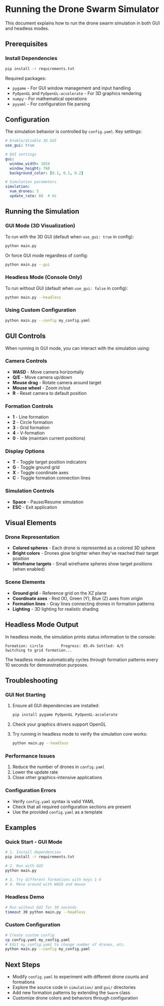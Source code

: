 # Running the Drone Swarm Simulator

This document explains how to run the drone swarm simulation in both GUI and headless modes.

## Prerequisites

### Install Dependencies

```bash
pip install -r requirements.txt
```

Required packages:
- `pygame` - For GUI window management and input handling
- `PyOpenGL` and `PyOpenGL-accelerate` - For 3D graphics rendering
- `numpy` - For mathematical operations
- `pyyaml` - For configuration file parsing

## Configuration

The simulation behavior is controlled by `config.yaml`. Key settings:

```yaml
# Enable/disable 3D GUI
use_gui: true

# GUI settings
gui:
  window_width: 1024
  window_height: 768
  background_color: [0.1, 0.1, 0.2]

# Simulation parameters
simulation:
  num_drones: 5
  update_rate: 60  # Hz
```

## Running the Simulation

### GUI Mode (3D Visualization)

To run with the 3D GUI (default when `use_gui: true` in config):

```bash
python main.py
```

Or force GUI mode regardless of config:

```bash
python main.py --gui
```

### Headless Mode (Console Only)

To run without GUI (default when `use_gui: false` in config):

```bash
python main.py --headless
```

### Using Custom Configuration

```bash
python main.py --config my_config.yaml
```

## GUI Controls

When running in GUI mode, you can interact with the simulation using:

### Camera Controls
- **WASD** - Move camera horizontally
- **Q/E** - Move camera up/down
- **Mouse drag** - Rotate camera around target
- **Mouse wheel** - Zoom in/out
- **R** - Reset camera to default position

### Formation Controls
- **1** - Line formation
- **2** - Circle formation
- **3** - Grid formation
- **4** - V-formation
- **0** - Idle (maintain current positions)

### Display Options
- **T** - Toggle target position indicators
- **G** - Toggle ground grid
- **X** - Toggle coordinate axes
- **C** - Toggle formation connection lines

### Simulation Controls
- **Space** - Pause/Resume simulation
- **ESC** - Exit application

## Visual Elements

### Drone Representation
- **Colored spheres** - Each drone is represented as a colored 3D sphere
- **Bright colors** - Drones glow brighter when they've reached their target position
- **Wireframe targets** - Small wireframe spheres show target positions (when enabled)

### Scene Elements
- **Ground grid** - Reference grid on the XZ plane
- **Coordinate axes** - Red (X), Green (Y), Blue (Z) axes from origin
- **Formation lines** - Gray lines connecting drones in formation patterns
- **Lighting** - 3D lighting for realistic shading

## Headless Mode Output

In headless mode, the simulation prints status information to the console:

```
Formation: circle        Progress: 85.4% Settled: 4/5
Switching to grid formation...
```

The headless mode automatically cycles through formation patterns every 10 seconds for demonstration purposes.

## Troubleshooting

### GUI Not Starting
1. Ensure all GUI dependencies are installed:
   ```bash
   pip install pygame PyOpenGL PyOpenGL-accelerate
   ```

2. Check your graphics drivers support OpenGL

3. Try running in headless mode to verify the simulation core works:
   ```bash
   python main.py --headless
   ```

### Performance Issues
1. Reduce the number of drones in `config.yaml`
2. Lower the update rate
3. Close other graphics-intensive applications

### Configuration Errors
- Verify `config.yaml` syntax is valid YAML
- Check that all required configuration sections are present
- Use the provided `config.yaml` as a template

## Examples

### Quick Start - GUI Mode
```bash
# 1. Install dependencies
pip install -r requirements.txt

# 2. Run with GUI
python main.py

# 3. Try different formations with keys 1-4
# 4. Move around with WASD and mouse
```

### Headless Demo
```bash
# Run without GUI for 30 seconds
timeout 30 python main.py --headless
```

### Custom Configuration
```bash
# Create custom config
cp config.yaml my_config.yaml
# Edit my_config.yaml to change number of drones, etc.
python main.py --config my_config.yaml
```

## Next Steps

- Modify `config.yaml` to experiment with different drone counts and formations
- Explore the source code in `simulation/` and `gui/` directories
- Add new formation patterns by extending the `Swarm` class
- Customize drone colors and behaviors through configuration